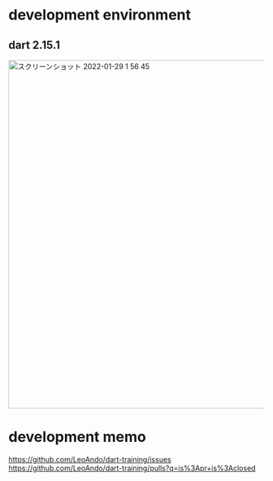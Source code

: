 # development environment

## dart 2.15.1

<img width="686" alt="スクリーンショット 2022-01-29 1 56 45" src="https://user-images.githubusercontent.com/16476224/151588957-cde229db-82a1-40ef-af01-d1bdfff4785e.png">

# development memo

https://github.com/LeoAndo/dart-training/issues<br>
https://github.com/LeoAndo/dart-training/pulls?q=is%3Apr+is%3Aclosed<br>
